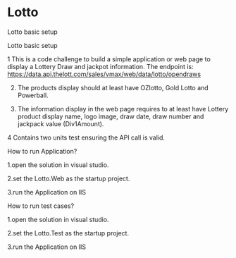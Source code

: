 # Lotto
Lotto basic setup

Lotto basic setup

1 This is a code challenge to build a simple application or web page to display a Lottery Draw and jackpot information. The endpoint is: https://data.api.thelott.com/sales/vmax/web/data/lotto/opendraws 

2. The products display should at least have OZlotto, Gold Lotto and Powerball. 

3. The information display in the web page requires to at least have Lottery product display name, logo image, draw date, draw number and jackpack value (Div1Amount). 


4 Contains two units test ensuring the API call is valid.


How to run Application? 

1.open the solution in visual studio. 

2.set the Lotto.Web as the startup project. 

3.run the Application on IIS


How to run test cases? 

1.open the solution in visual studio. 

2.set the Lotto.Test as the startup project. 

3.run the Application on IIS
